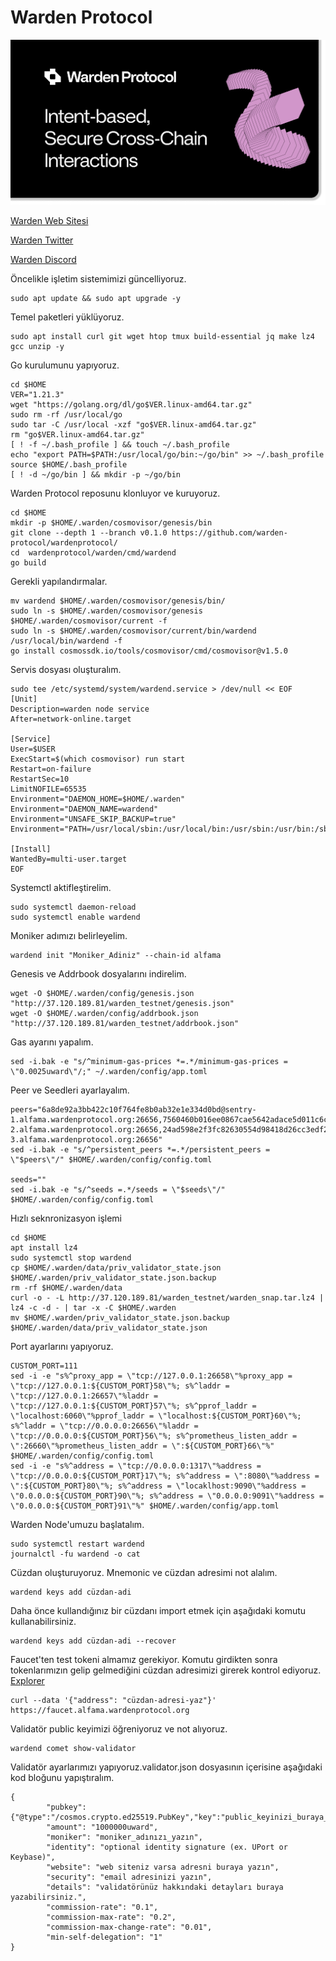 # Warden Protocol
<img src="https://github.com/hakandemirdev/Warden-Protocol/blob/ddc41a8575952abed29ddfdda98c121c8a5b526a/warden-preview.png" width="auto">

[Warden Web Sitesi](https://wardenprotocol.org) 

[Warden Twitter](https://twitter.com/wardenprotocol)

[Warden Discord](https://discord.com/invite/wardenprotocol)

Öncelikle işletim sistemimizi güncelliyoruz.
```
sudo apt update && sudo apt upgrade -y
```
Temel paketleri yüklüyoruz.
```
sudo apt install curl git wget htop tmux build-essential jq make lz4 gcc unzip -y
```
Go kurulumunu yapıyoruz.
```
cd $HOME
VER="1.21.3"
wget "https://golang.org/dl/go$VER.linux-amd64.tar.gz"
sudo rm -rf /usr/local/go
sudo tar -C /usr/local -xzf "go$VER.linux-amd64.tar.gz"
rm "go$VER.linux-amd64.tar.gz"
[ ! -f ~/.bash_profile ] && touch ~/.bash_profile
echo "export PATH=$PATH:/usr/local/go/bin:~/go/bin" >> ~/.bash_profile
source $HOME/.bash_profile
[ ! -d ~/go/bin ] && mkdir -p ~/go/bin
```
Warden Protocol reposunu klonluyor ve kuruyoruz.
```
cd $HOME
mkdir -p $HOME/.warden/cosmovisor/genesis/bin
git clone --depth 1 --branch v0.1.0 https://github.com/warden-protocol/wardenprotocol/
cd  wardenprotocol/warden/cmd/wardend
go build
```
Gerekli yapılandırmalar.
```
mv wardend $HOME/.warden/cosmovisor/genesis/bin/
sudo ln -s $HOME/.warden/cosmovisor/genesis $HOME/.warden/cosmovisor/current -f
sudo ln -s $HOME/.warden/cosmovisor/current/bin/wardend /usr/local/bin/wardend -f
go install cosmossdk.io/tools/cosmovisor/cmd/cosmovisor@v1.5.0

```
Servis dosyası oluşturalım.

```
sudo tee /etc/systemd/system/wardend.service > /dev/null << EOF
[Unit]
Description=warden node service
After=network-online.target

[Service]
User=$USER
ExecStart=$(which cosmovisor) run start
Restart=on-failure
RestartSec=10
LimitNOFILE=65535
Environment="DAEMON_HOME=$HOME/.warden"
Environment="DAEMON_NAME=wardend"
Environment="UNSAFE_SKIP_BACKUP=true"
Environment="PATH=/usr/local/sbin:/usr/local/bin:/usr/sbin:/usr/bin:/sbin:/bin:/usr/games:/usr/local/games:/snap/bin:$HOME/.warden/cosmovisor/current/bin"

[Install]
WantedBy=multi-user.target
EOF
```
Systemctl aktifleştirelim.
```
sudo systemctl daemon-reload
sudo systemctl enable wardend
```
Moniker adımızı belirleyelim.
```
wardend init "Moniker_Adiniz" --chain-id alfama
```
Genesis ve Addrbook dosyalarını indirelim.

```
wget -O $HOME/.warden/config/genesis.json "http://37.120.189.81/warden_testnet/genesis.json"
wget -O $HOME/.warden/config/addrbook.json "http://37.120.189.81/warden_testnet/addrbook.json"

```
Gas ayarını yapalım.
```
sed -i.bak -e "s/^minimum-gas-prices *=.*/minimum-gas-prices = \"0.0025uward\"/;" ~/.warden/config/app.toml

```
Peer ve Seedleri ayarlayalım.
```
peers="6a8de92a3bb422c10f764fe8b0ab32e1e334d0bd@sentry-1.alfama.wardenprotocol.org:26656,7560460b016ee0867cae5642adace5d011c6c0ae@sentry-2.alfama.wardenprotocol.org:26656,24ad598e2f3fc82630554d98418d26cc3edf28b9@sentry-3.alfama.wardenprotocol.org:26656"
sed -i.bak -e "s/^persistent_peers *=.*/persistent_peers = \"$peers\"/" $HOME/.warden/config/config.toml

seeds=""
sed -i.bak -e "s/^seeds =.*/seeds = \"$seeds\"/" $HOME/.warden/config/config.toml

```

Hızlı seknronizasyon işlemi
```
cd $HOME
apt install lz4
sudo systemctl stop wardend
cp $HOME/.warden/data/priv_validator_state.json $HOME/.warden/priv_validator_state.json.backup
rm -rf $HOME/.warden/data
curl -o - -L http://37.120.189.81/warden_testnet/warden_snap.tar.lz4 | lz4 -c -d - | tar -x -C $HOME/.warden
mv $HOME/.warden/priv_validator_state.json.backup $HOME/.warden/data/priv_validator_state.json
```
Port ayarlarını yapıyoruz.
```
CUSTOM_PORT=111
sed -i -e "s%^proxy_app = \"tcp://127.0.0.1:26658\"%proxy_app = \"tcp://127.0.0.1:${CUSTOM_PORT}58\"%; s%^laddr = \"tcp://127.0.0.1:26657\"%laddr = \"tcp://127.0.0.1:${CUSTOM_PORT}57\"%; s%^pprof_laddr = \"localhost:6060\"%pprof_laddr = \"localhost:${CUSTOM_PORT}60\"%; s%^laddr = \"tcp://0.0.0.0:26656\"%laddr = \"tcp://0.0.0.0:${CUSTOM_PORT}56\"%; s%^prometheus_listen_addr = \":26660\"%prometheus_listen_addr = \":${CUSTOM_PORT}66\"%" $HOME/.warden/config/config.toml
sed -i -e "s%^address = \"tcp://0.0.0.0:1317\"%address = \"tcp://0.0.0.0:${CUSTOM_PORT}17\"%; s%^address = \":8080\"%address = \":${CUSTOM_PORT}80\"%; s%^address = \"locaklhost:9090\"%address = \"0.0.0.0:${CUSTOM_PORT}90\"%; s%^address = \"0.0.0.0:9091\"%address = \"0.0.0.0:${CUSTOM_PORT}91\"%" $HOME/.warden/config/app.toml

```
Warden Node'umuzu başlatalım.
```
sudo systemctl restart wardend
journalctl -fu wardend -o cat

```
Cüzdan oluşturuyoruz. Mnemonic ve cüzdan adresimi not alalım.
```
wardend keys add cüzdan-adi
```
Daha önce kullandığınız bir cüzdanı import etmek için aşağıdaki komutu kullanabilirsiniz.
```
wardend keys add cüzdan-adi --recover
```
Faucet'ten test tokeni almamız gerekiyor.
Komutu girdikten sonra tokenlarımızın gelip gelmediğini cüzdan adresimizi girerek kontrol ediyoruz.
[Explorer](https://warden-explorer.paranorm.pro/warden/block)
```
curl --data '{"address": "cüzdan-adresi-yaz"}' https://faucet.alfama.wardenprotocol.org

```
Validatör public keyimizi öğreniyoruz ve not alıyoruz.
```
wardend comet show-validator
```
Validatör ayarlarımızı yapıyoruz.validator.json dosyasının içerisine aşağıdaki kod bloğunu yapıştıralım.
```
{
        "pubkey": {"@type":"/cosmos.crypto.ed25519.PubKey","key":"public_keyinizi_buraya_yazin"},
        "amount": "1000000uward",
        "moniker": "moniker_adınızı_yazın",
        "identity": "optional identity signature (ex. UPort or Keybase)",
        "website": "web siteniz varsa adresni buraya yazın",
        "security": "email adresinizi yazın",
        "details": "validatörünüz hakkındaki detayları buraya yazabilirsiniz.",
        "commission-rate": "0.1",
        "commission-max-rate": "0.2",
        "commission-max-change-rate": "0.01",
        "min-self-delegation": "1"
}

```

